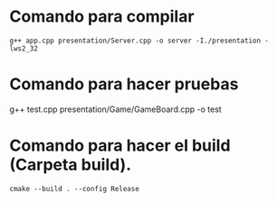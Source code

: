 # Comando para compilar

```
g++ app.cpp presentation/Server.cpp -o server -I./presentation -lws2_32
```

# Comando para hacer pruebas
 g++ test.cpp presentation/Game/GameBoard.cpp -o test

# Comando para hacer el build (Carpeta build).
```
cmake --build . --config Release 
```
